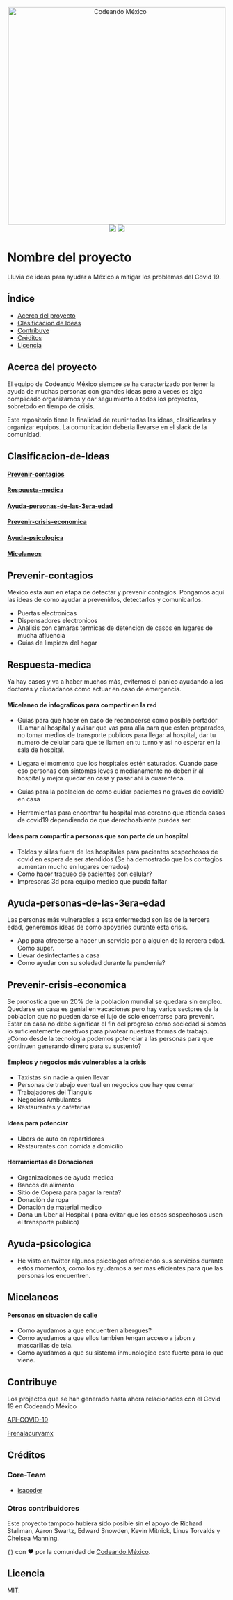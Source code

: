 <p align="center">
<img src="http://codeandomexico.org/resources/img/codeandomexico.png" width="500" alt="Codeando México"><br>
<a href="http://www.codeandomexico.org/" target="_blank"><img src="https://img.shields.io/badge/website-CodeandoMexico-00D88E.svg"></a>
<a href="http://slack.codeandomexico.org/" target="_blank"><img src="https://img.shields.io/badge/slack-CodeandoMexico-EC0E4F.svg"></a>
</p>

# Nombre del proyecto

Lluvia de ideas para ayudar a México a mitigar los problemas del Covid 19.

## Índice

* [Acerca del proyecto](https://github.com/isacoder/brainstorm-covid19/#acerca-del-proyecto)
* [Clasificacion de Ideas](https://github.com/isacoder/brainstorm-covid19/#cClasificacion-de-Ideas)
* [Contribuye](https://github.com/isacoder/brainstorm-covid19/e#Contribuye)
* [Créditos](https://github.com/isacoder/brainstorm-covid19/#creditos)
* [Licencia](https://github.com/isacoder/brainstorm-covid19/#licencia)

## Acerca del proyecto

El equipo de Codeando México siempre se ha caracterizado por tener la ayuda de muchas personas con grandes ideas pero a veces es algo complicado organizarnos y dar seguimiento a todos los proyectos, sobretodo en tiempo de crisis.

Este repositorio tiene la finalidad de reunir todas las ideas, clasificarlas y organizar equipos.
La comunicación deberia llevarse en el slack de la comunidad.


## Clasificacion-de-Ideas

#### [Prevenir-contagios](https://github.com/isacoder/brainstorm-covid19/#Prevenir-contagios)

#### [Respuesta-medica](https://github.com/isacoder/brainstorm-covid19/#Prevenir-contagios)

#### [Ayuda-personas-de-las-3era-edad](https://github.com/isacoder/brainstorm-covid19/#Ayuda-personas-de-las-3era-edad)

#### [Prevenir-crisis-economica](https://github.com/isacoder/brainstorm-covid19/#Prevenir-crisis-economica)

#### [Ayuda-psicologica](https://github.com/isacoder/brainstorm-covid19/#Ayuda-psicologica)

#### [Micelaneos](https://github.com/isacoder/brainstorm-covid19/#Micelaneos)

## Prevenir-contagios
México esta aun en etapa de detectar y prevenir contagios. Pongamos aquí las ideas de como ayudar a prevenirlos, detectarlos y comunicarlos.

- Puertas electronicas
- Dispensadores electronicos
- Analisis con camaras termicas de detencion de casos en lugares de mucha afluencia
- Guias de limpieza del hogar


## Respuesta-medica
Ya hay casos y va a haber muchos más, evitemos el panico ayudando a los doctores y ciudadanos como actuar en caso de emergencia.

#### Micelaneo de infograficos para compartir en la red
- Guias para que hacer en caso de reconocerse como posible portador (Llamar al hospital y avisar que vas para alla para que esten preparados, no tomar medios de transporte publicos para llegar al hospital, dar tu numero de celular para que te llamen en tu turno y asi no esperar en la sala de hospital.

- Llegara el momento que los hospitales estén saturados. Cuando pase eso personas con síntomas leves o medianamente no deben ir al hospital y mejor quedar en casa y pasar ahí la cuarentena. 

- Guias para la poblacion de como cuidar pacientes no graves de covid19 en casa

- Herramientas para encontrar tu hospital mas cercano que atienda casos de covid19 dependiendo de que derechoabiente puedes ser.



#### Ideas para compartir a personas que son parte de un hospital
- Toldos y sillas fuera de los hospitales para pacientes sospechosos de covid en espera de ser atendidos (Se ha demostrado que los contagios aumentan mucho en lugares cerrados)
- Como hacer traqueo de pacientes con celular?
- Impresoras 3d para equipo medico que pueda faltar


## Ayuda-personas-de-las-3era-edad
Las personas más vulnerables a esta enfermedad son las de la tercera edad, generemos ideas de como apoyarles durante esta crisis.

- App para ofrecerse a hacer un servicio por a alguien de la rercera edad. Como super. 
- Llevar desinfectantes a casa
- Como ayudar con su soledad durante la pandemia? 


## Prevenir-crisis-economica
Se pronostica que un 20% de la poblacion mundial se quedara sin empleo. Quedarse en casa es genial en vacaciones pero hay varios sectores de la poblacion que no pueden darse el lujo de solo encerrarse para prevenir. Estar en casa no debe significar el fin del progreso como sociedad si somos lo suficientemente creativos para pivotear nuestras formas de trabajo. 
¿Cómo desde la tecnologia podemos potenciar a las personas para que continuen generando dinero para su sustento?

#### Empleos y negocios más vulnerables a la crisis

- Taxistas sin nadie a quien llevar
- Personas de trabajo eventual en negocios que hay que cerrar
- Trabajadores del Tianguis 
- Negocios Ambulantes 
- Restaurantes y cafeterias

#### Ideas para potenciar

- Ubers de auto en repartidores
- Restaurantes con comida a domicilio

#### Herramientas de Donaciones
- Organizaciones de ayuda medica
- Bancos de alimento 
- Sitio de Copera para pagar la renta? 
- Donación de ropa
- Donación de material medico
- Dona un Uber al Hospital ( para evitar que los casos sospechosos usen el transporte publico)


## Ayuda-psicologica

- He visto en twitter algunos psicologos ofreciendo sus servicios durante estos momentos, como los ayudamos a ser mas eficientes para que las personas los encuentren.



## Micelaneos

#### Personas en situacion de calle
- Como ayudamos a que encuentren albergues?
- Como ayudamos a que ellos tambien tengan acceso a jabon y mascarillas de tela.
- Como ayudamos a que su sistema inmunologico este fuerte para lo que viene.


## Contribuye

Los projectos que se han generado hasta ahora relacionados con el Covid 19 en Codeando México

[API-COVID-19](https://github.com/CodeandoMexico/API-COVID-19)

[Frenalacurvamx](https://github.com/CodeandoMexico/frenalacurvamx)

## Créditos

### Core-Team

* [isacoder](http://github.com/isacoder)


### Otros contribuidores

Este proyecto tampoco hubiera sido posible sin el apoyo de Richard Stallman, Aaron Swartz, Edward Snowden, Kevin Mitnick, Linus Torvalds y Chelsea Manning.

`{}` con ❤️ por la comunidad de [Codeando México](http://www.codeandomexico.org).

## Licencia

MIT.
